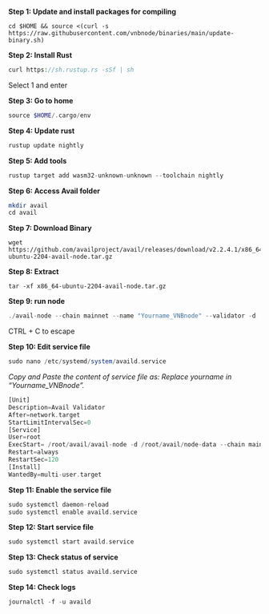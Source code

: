**Step 1: Update and install packages for compiling**
```
cd $HOME && source <(curl -s https://raw.githubusercontent.com/vnbnode/binaries/main/update-binary.sh)
```
**Step 2: Install Rust**
```php
curl https://sh.rustup.rs -sSf | sh
```

Select 1 and enter

**Step 3: Go to home**
```php
source $HOME/.cargo/env
```

**Step 4: Update rust**
```php
rustup update nightly
```

**Step 5: Add tools**
```php
rustup target add wasm32-unknown-unknown --toolchain nightly
```
**Step 6: Access Avail folder**
```php
mkdir avail
cd avail
```
**Step 7: Download Binary**
```
wget https://github.com/availproject/avail/releases/download/v2.2.4.1/x86_64-ubuntu-2204-avail-node.tar.gz
```
**Step 8: Extract**
```
tar -xf x86_64-ubuntu-2204-avail-node.tar.gz
```
**Step 9: run node**
```php
./avail-node --chain mainnet --name "Yourname_VNBnode" --validator -d ./node-data
```
CTRL + C to escape

**Step 10: Edit service file**
```php
sudo nano /etc/systemd/system/availd.service
```
*Copy and Paste the content of service file as:*
*Replace yourname in “Yourname_VNBnode”.*
```php
[Unit]
Description=Avail Validator
After=network.target
StartLimitIntervalSec=0
[Service]
User=root
ExecStart= /root/avail/avail-node -d /root/avail/node-data --chain mainnet --validator --name "✅Your-Name|VNBnode✅"
Restart=always
RestartSec=120
[Install]
WantedBy=multi-user.target
```
**Step 11: Enable the service file**
```php
sudo systemctl daemon-reload
sudo systemctl enable availd.service
```

**Step 12: Start service file**
```php
sudo systemctl start availd.service
```

**Step 13: Check status of service**
```php
sudo systemctl status availd.service
```
**Step 14: Check logs**
```php
journalctl -f -u availd
```

